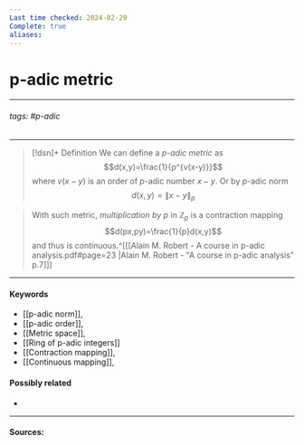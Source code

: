 ```yaml
---
Last time checked: 2024-02-29
Complete: true
aliases:
---
```

# p-adic metric
***
###### tags: #p-adic 
***
>[!dsn]+ Definition
>We can define a $p$*-adic metric* as 
>$$d(x,y)=\frac{1}{p^{v(x-y)}}$$
>where $v(x-y)$ is an order of $p$-adic number $x-y$. Or by $p$-adic norm
>$$d(x,y)=\|x-y\|_{p}$$

>With such metric, *multiplication by $p$* in $\mathbb{Z}_{p}$ is a contraction mapping 
>$$d(px,py)=\frac{1}{p}d(x,y)$$
>and thus is continuous.^[[[Alain M. Robert - A course in p-adic analysis.pdf#page=23 |Alain M. Robert - "A course in p-adic analysis" p.7]]]
***
#### Keywords
- [[p-adic norm]],
- [[p-adic order]],
- [[Metric space]],
- [[Ring of p-adic integers]]
- [[Contraction mapping]],
- [[Continuous mapping]],
#### Possibly related
- 
***
#### Sources: